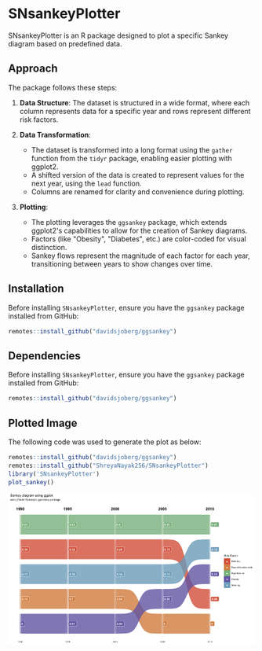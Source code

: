 # SNsankeyPlotter

SNsankeyPlotter is an R package designed to plot a specific Sankey diagram based on predefined data.

## Approach

The package follows these steps:

1. **Data Structure**: The dataset is structured in a wide format, where each column represents data for a specific year and rows represent different risk factors.

2. **Data Transformation**: 
   - The dataset is transformed into a long format using the `gather` function from the `tidyr` package, enabling easier plotting with ggplot2.
   - A shifted version of the data is created to represent values for the next year, using the `lead` function.
   - Columns are renamed for clarity and convenience during plotting.

3. **Plotting**:
   - The plotting leverages the `ggsankey` package, which extends ggplot2's capabilities to allow for the creation of Sankey diagrams.
   - Factors (like "Obesity", "Diabetes", etc.) are color-coded for visual distinction.
   - Sankey flows represent the magnitude of each factor for each year, transitioning between years to show changes over time.

## Installation

Before installing `SNsankeyPlotter`, ensure you have the `ggsankey` package installed from GitHub:

```R
remotes::install_github("davidsjoberg/ggsankey")
```

## Dependencies

Before installing `SNsankeyPlotter`, ensure you have the `ggsankey` package installed from GitHub:

```R
remotes::install_github("davidsjoberg/ggsankey")
```

## Plotted Image

The following code was used to generate the plot as below: 

```R
remotes::install_github("davidsjoberg/ggsankey")
remotes::install_github("ShreyaNayak256/SNsankeyPlotter")
library('SNsankeyPlotter')
plot_sankey()
```

![Sankey Diagram](Sankey_plot.png)
